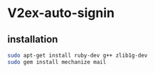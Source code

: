 # V2ex-auto-signin

## installation

```bash
sudo apt-get install ruby-dev g++ zlib1g-dev
sudo gem install mechanize mail
```
